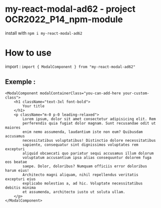 # my-react-modal-ad62 - project OCR2022_P14_npm-module

install with `npm i my-react-modal-ad62`

# How to use

import : `import { ModalComponent } from "my-react-modal-ad62"`

## Exemple :

```
<ModalComponent modalContainerClass="you-can-add-here your-custom-class">
    <h1 className="text-3xl font-bold">
        Your title
    </h1>
    <p className="m-0 p-0 leading-relaxed">
        Lorem ipsum, dolor sit amet consectetur adipisicing elit. Rem
        perferendis quia fugiat dolor magnam. Sunt recusandae odit ut maiores
        enim nemo assumenda, laudantium iste non eum? Quibusdam accusamus
        necessitatibus voluptatibus! Distinctio dolore necessitatibus
        sapiente, consequatur sint dignissimos voluptates rem excepturi
        aliquid obcaecati quo pariatur sequi accusamus illum dolorum
        voluptatum accusantium ipsa alias consequuntur dolorem fuga eos beatae
        saepe. Dolor, doloribus? Numquam officiis error doloribus harum eius!
        Architecto magni aliquam, nihil repellendus veritatis excepturi eius
        explicabo molestias a, ad hic. Voluptate necessitatibus debitis minima
        et assumenda, architecto iusto ut soluta ullam.
    </p>
</ModalComponent>
```
